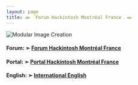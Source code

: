 ```yaml
---
layout: page
title: ⫷⫸  Forum Hackintosh Montréal France  ⫷⫸
---
```



![Modular Image Creation](https://i62.servimg.com/u/f62/18/50/18/69/bannie10.jpg)

#### Forum: ➣ [Forum Hackintosh Montréal France](https://www.hackintosh-montreal.com/forum)

#### Portal: ➣ [Portal Hackintosh Montréal France](https://www.hackintosh-montreal.com)

#### English: ➣ [International English](https://www.hackintosh-montreal.com/f17-hackintosh-international-english)
